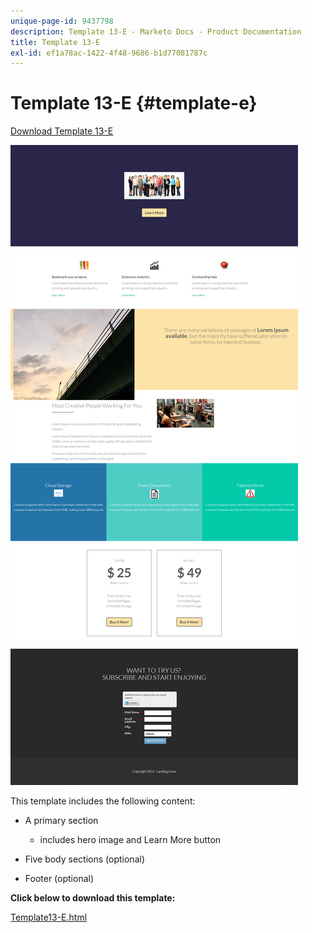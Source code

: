 ```yaml
---
unique-page-id: 9437798
description: Template 13-E - Marketo Docs - Product Documentation
title: Template 13-E
exl-id: ef1a78ac-1422-4f48-9686-b1d77081787c
---
```

# Template 13-E {#template-e}

[Download Template 13-E](https://docs.marketo.com/download/attachments/9437798/template-13e.html?version=1&modificationdate=1438980113000&api=v2)

![](assets/image2015-8-11-14-3a33-3a18.png)

This template includes the following content:

* A primary section

    * includes hero image and Learn More button

* Five body sections (optional)
* Footer (optional)

**Click below to download this template:**

[Template13-E.html](https://docs.marketo.com/download/attachments/9437798/template-13e.html?version=1&modificationdate=1438980113000&api=v2)
